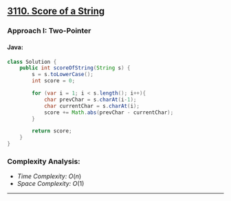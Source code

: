 ## [3110. Score of a String](https://leetcode.com/problems/score-of-a-string/)

### Approach I: Two-Pointer

#### Java:
```java
class Solution {
    public int scoreOfString(String s) {
        s = s.toLowerCase();
        int score = 0;

        for (var i = 1; i < s.length(); i++){
            char prevChar = s.charAt(i-1);
            char currentChar = s.charAt(i);
            score += Math.abs(prevChar - currentChar);
        }

        return score;
    }
}
```

[//]: # (#### Go:)

[//]: # (```go)

[//]: # (func solution&#40;&#41; {)

[//]: # ()
[//]: # (})

[//]: # (```)

### Complexity Analysis:

- *Time Complexity:* $O(n)$
- *Space Complexity:* $O(1)$


---


